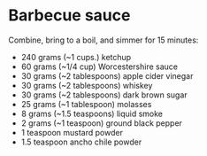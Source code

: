 Barbecue sauce
==============

Combine, bring to a boil, and simmer for 15 minutes:

- 240 grams (~1 cups.) ketchup
- 60 grams (~1/4 cup) Worcestershire sauce
- 30 grams (~2 tablespoons) apple cider vinegar
- 30 grams (~2 tablespoons) whiskey
- 30 grams (~2 tablespoons) dark brown sugar
- 25 grams (~1 tablespoon) molasses
- 8 grams (~1.5 teaspoons) liquid smoke
- 2 grams (~1 teaspoon) ground black pepper
- 1 teaspoon mustard powder
- 1.5 teaspoon ancho chile powder
